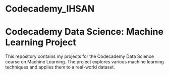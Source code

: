# Codecademy_IHSAN
# Codecademy Data Science: Machine Learning Project

This repository contains my projects for the Codecademy Data Science course on Machine Learning. The project explores various machine learning techniques and applies them to a real-world dataset.


